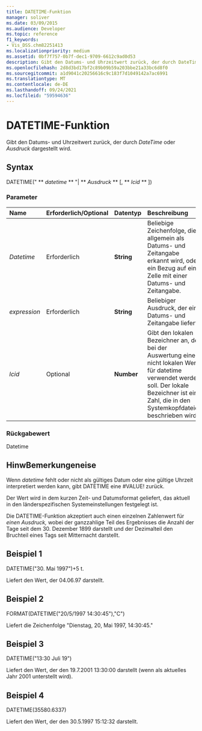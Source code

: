```yaml
---
title: DATETIME-Funktion
manager: soliver
ms.date: 03/09/2015
ms.audience: Developer
ms.topic: reference
f1_keywords:
- Vis_DSS.chm82251413
ms.localizationpriority: medium
ms.assetid: 0bf7f757-0b7f-dec1-9709-6612c9ad0d53
description: Gibt den Datums- und Uhrzeitwert zurück, der durch DateTime oder Ausdruck dargestellt wird.
ms.openlocfilehash: 2d8d3bd17bf2c89b09b59a203bbe21a33bc6d8f0
ms.sourcegitcommit: a1d9041c20256616c9c183f7d1049142a7ac6991
ms.translationtype: MT
ms.contentlocale: de-DE
ms.lasthandoff: 09/24/2021
ms.locfileid: "59594636"
---
```

# <a name="datetime-function"></a>DATETIME-Funktion

Gibt den Datums- und Uhrzeitwert zurück, der durch  _DateTime_ oder  _Ausdruck_ dargestellt wird.
  
## <a name="syntax"></a>Syntax

DATETIME(" ** *datetime* ** "| ** *Ausdruck* ** [, ** *lcid* ** ]) 
  
### <a name="parameters"></a>Parameter

|**Name**|**Erforderlich/Optional**|**Datentyp**|**Beschreibung**|
|:-----|:-----|:-----|:-----|
| _Datetime_ <br/> |Erforderlich  <br/> |**String** <br/> |Beliebige Zeichenfolge, die allgemein als Datums- und Zeitangabe erkannt wird, oder ein Bezug auf eine Zelle mit einer Datums- und Zeitangabe.  <br/> |
| _expression_ <br/> |Erforderlich  <br/> |**String** <br/> |Beliebiger Ausdruck, der eine Datums- und Zeitangabe liefert.  <br/> |
| _lcid_ <br/> |Optional  <br/> |**Number** <br/> |Gibt den lokalen Bezeichner an, der bei der Auswertung eines nicht lokalen Werts für datetime verwendet werden soll. Der lokale Bezeichner ist eine Zahl, die in den Systemkopfdateien beschrieben wird.  <br/> |
   
### <a name="return-value"></a>Rückgabewert

Datetime
  
## <a name="remarks"></a>HinwBemerkungeneise

Wenn  *datetime*  fehlt oder nicht als gültiges Datum oder eine gültige Uhrzeit interpretiert werden kann, gibt DATETIME eine #VALUE! zurück. 
  
Der Wert wird in dem kurzen Zeit- und Datumsformat geliefert, das aktuell in den länderspezifischen Systemeinstellungen festgelegt ist. 
  
Die DATETIME-Funktion akzeptiert auch einen einzelnen Zahlenwert für  *einen Ausdruck,*  wobei der ganzzahlige Teil des Ergebnisses die Anzahl der Tage seit dem 30. Dezember 1899 darstellt und der Dezimalteil den Bruchteil eines Tags seit Mitternacht darstellt. 
  
## <a name="example-1"></a>Beispiel 1

DATETIME("30. Mai 1997")+5 t.
  
Liefert den Wert, der 04.06.97 darstellt.
  
## <a name="example-2"></a>Beispiel 2

FORMAT(DATETIME("20/5/1997 14:30:45"),"C")
  
Liefert die Zeichenfolge "Dienstag, 20, Mai 1997, 14:30:45."
  
## <a name="example-3"></a>Beispiel 3

DATETIME("13:30 Juli 19")
  
Liefert den Wert, der den 19.7.2001 13:30:00 darstellt (wenn als aktuelles Jahr 2001 unterstellt wird).
  
## <a name="example-4"></a>Beispiel 4

DATETIME(35580.6337)
  
Liefert den Wert, der den 30.5.1997 15:12:32 darstellt.
  

